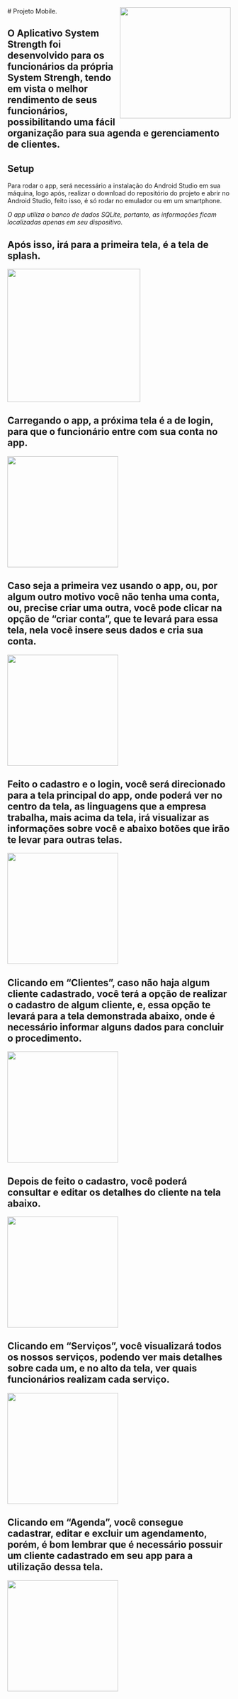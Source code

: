 <img src="https://cdn.discordapp.com/attachments/756546249901211749/817804507941044254/systemstrength.png"  min-width="250px" max-width="250px" width="250px" align="right">
# Projeto Mobile.

## O Aplicativo System Strength foi desenvolvido para os funcionários da própria System Strengh, tendo em vista o melhor rendimento de seus funcionários, possibilitando uma fácil organização para sua agenda e gerenciamento de clientes.

## Setup
Para rodar o app, será necessário a instalação do Android Studio em sua máquina, logo após, realizar o download do repositório do projeto e abrir no Android Studio, feito isso, é só rodar no emulador ou em um smartphone.

*O app utiliza o banco de dados SQLite, portanto, as informações ficam localizadas apenas em seu dispositivo.*

<h2>Após isso, irá para a primeira tela, é a tela de splash.</h2>
<img src="https://cdn.discordapp.com/attachments/756546249901211749/820017653199667216/Screenshot_20210312-163705_System_Strength.png" min-width="250px" max-width="300px" width="300px">

<h2>Carregando o app, a próxima tela é a de login, para que o funcionário entre com sua conta no app.</h2>
<img src="https://media.discordapp.net/attachments/756546249901211749/820017653016035348/Screenshot_20210312-163709_System_Strength.png?width=216&height=467" min-width="250px" max-width="250px" width="250px" position="left">

<h2>Caso seja a primeira vez usando o app, ou, por algum outro motivo você não tenha uma conta, ou, precise criar uma outra, você pode clicar na opção de “criar conta”, que te levará para essa tela, nela você insere seus dados e cria sua conta.</h2>
<img src="https://cdn.discordapp.com/attachments/756546249901211749/820019084989038692/unknown.png" min-width="250px" max-width="250px" width="250px">

<h2>Feito o cadastro e o login, você será direcionado para a tela principal do app, onde poderá ver no centro da tela, as linguagens que a empresa trabalha, mais acima da tela, irá visualizar as informações sobre você e abaixo botões que irão te levar para outras telas.</h2>
<img src="https://cdn.discordapp.com/attachments/756546249901211749/820021650165596210/unknown.png" min-width="250px" max-width="250px" width="250px">

<h2>Clicando em “Clientes”, caso não haja algum cliente cadastrado, você terá a opção de realizar o cadastro de algum cliente, e, essa opção te levará para a tela demonstrada abaixo, onde é necessário informar alguns dados para concluir o procedimento.</h2>
<img src="https://cdn.discordapp.com/attachments/756546249901211749/820033253981290526/unknown.png" min-width="250px" max-width="250px" width="250px">

<h2>Depois de feito o cadastro, você poderá consultar e editar os detalhes do cliente na tela abaixo.</h2>
<img src="https://cdn.discordapp.com/attachments/756546249901211749/820033849320931398/unknown.png" min-width="250px" max-width="250px" width="250px">

<h2>Clicando em “Serviços”, você visualizará todos os nossos serviços, podendo ver mais detalhes sobre cada um, e no alto da tela, ver quais funcionários realizam cada serviço.</h2>
<img src="https://cdn.discordapp.com/attachments/756546249901211749/820034010197131314/unknown.png" min-width="250px" max-width="250px" width="250px">

<h2>Clicando em “Agenda”, você consegue cadastrar, editar e excluir um agendamento, porém, é bom lembrar que é necessário possuir um cliente cadastrado em seu app para a utilização dessa tela.</h2>
<img src="https://cdn.discordapp.com/attachments/756546249901211749/820034254422671381/unknown.png" min-width="250px" max-width="250px" width="250px">
